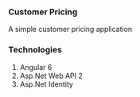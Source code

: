 ### Customer Pricing
<p>A simple customer pricing application</p>


### Technologies

1. Angular 6
2. Asp.Net Web API 2
3. Asp.Net Identity


